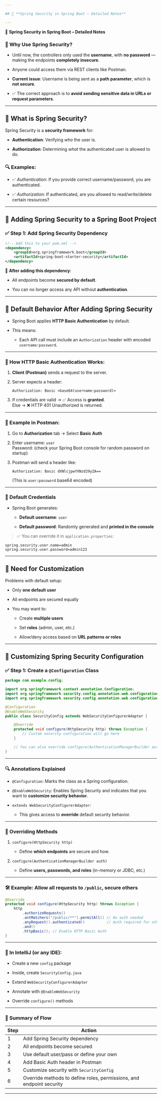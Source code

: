 ```yaml
---

## 🔐 **Spring Security in Spring Boot – Detailed Notes**

---
```

 
🔐 **Spring Security in Spring Boot – Detailed Notes**

### 🔸 Why Use Spring Security?

- Until now, the controllers only used the **username**, with **no password** — making the endpoints **completely insecure**.
    
- Anyone could access them via REST clients like Postman.
    
- **Current issue**: Username is being sent as a **path parameter**, which is **not secure**.
    
- ✅ The correct approach is to **avoid sending sensitive data in URLs or request parameters**.
    

---

## 🔹 What is Spring Security?

Spring Security is a **security framework** for:

- **Authentication**: Verifying _who_ the user is.
    
- **Authorization**: Determining _what_ the authenticated user is allowed to do.
    

### 🔍 Examples:

- ✅ _Authentication_: If you provide correct username/password, you are authenticated.
    
- ✅ _Authorization_: If authenticated, are you allowed to read/write/delete certain resources?
    

---

## 🔹 Adding Spring Security to a Spring Boot Project

### ✅ Step 1: Add Spring Security Dependency

```xml
<!-- Add this to your pom.xml -->
<dependency>
    <groupId>org.springframework.boot</groupId>
    <artifactId>spring-boot-starter-security</artifactId>
</dependency>
```

📌 **After adding this dependency**:

- All endpoints become **secured by default**.
    
- You can no longer access any API without **authentication**.
    

---

## 🔹 Default Behavior After Adding Spring Security

- Spring Boot applies **HTTP Basic Authentication** by default.
    
- This means:
    
    - Each API call must include an `Authorization` header with encoded `username:password`.
        

---

### 🔸 How HTTP Basic Authentication Works:

1. **Client (Postman)** sends a request to the server.
    
2. Server expects a header:
    
    ```
    Authorization: Basic <base64(username:password)>
    ```
    
3. If credentials are valid → ✅ Access is **granted**.  
    Else → ❌ HTTP 401 Unauthorized is returned.
    

---

### 🔑 Example in Postman:

1. Go to **Authorization** tab → Select **Basic Auth**
    
2. Enter username: `user`  
    Password: (check your Spring Boot console for random password on startup)
    
3. Postman will send a header like:
    
    ```
    Authorization: Basic dXNlcjpwYXNzd29yZA==
    ```
    
    (This is `user:password` base64 encoded)
    

---

### 🔸 Default Credentials

- Spring Boot generates:
    
    - **Default username**: `user`
        
    - **Default password**: Randomly generated and **printed in the console**
        

> ✅ You can override it in `application.properties`:

```properties
spring.security.user.name=admin
spring.security.user.password=admin123
```

---

## 🔹 Need for Customization

Problems with default setup:

- Only **one default user**
    
- All endpoints are secured equally
    
- You may want to:
    
    - Create **multiple users**
        
    - Set **roles** (admin, user, etc.)
        
    - Allow/deny access based on **URL patterns or roles**
        

---

## 🔸 Customizing Spring Security Configuration

### ✅ Step 1: Create a `@Configuration` Class

```java
package com.example.config;

import org.springframework.context.annotation.Configuration;
import org.springframework.security.config.annotation.web.configuration.EnableWebSecurity;
import org.springframework.security.config.annotation.web.configuration.WebSecurityConfigurerAdapter;

@Configuration
@EnableWebSecurity
public class SecurityConfig extends WebSecurityConfigurerAdapter {

    @Override
    protected void configure(HttpSecurity http) throws Exception {
        // Custom security configuration will go here
    }

    // You can also override configure(AuthenticationManagerBuilder auth) to set up users
}
```

---

### 🔍 Annotations Explained

- `@Configuration`: Marks the class as a Spring configuration.
    
- `@EnableWebSecurity`: Enables Spring Security and indicates that you want to **customize security behavior**.
    
- `extends WebSecurityConfigurerAdapter`:
    
    - This gives access to **override** default security behavior.
        

---

### 🔧 Overriding Methods

1. `configure(HttpSecurity http)`
    
    - Define **which endpoints** are secure and how.
        
2. `configure(AuthenticationManagerBuilder auth)`
    
    - Define **users, passwords, and roles** (in-memory or JDBC, etc.)
        

---

### 🛠 Example: Allow all requests to `/public`, secure others

```java
@Override
protected void configure(HttpSecurity http) throws Exception {
    http
        .authorizeRequests()
        .antMatchers("/public/**").permitAll() // No auth needed
        .anyRequest().authenticated()          // Auth required for others
        .and()
        .httpBasic(); // Enable HTTP Basic Auth
}
```

---

### 🧪 In IntelliJ (or any IDE):

- Create a new `config` package
    
- Inside, create `SecurityConfig.java`
    
- Extend `WebSecurityConfigurerAdapter`
    
- Annotate with `@EnableWebSecurity`
    
- Override `configure()` methods
    

---

### 🔄 Summary of Flow

|Step|Action|
|---|---|
|1|Add Spring Security dependency|
|2|All endpoints become secured|
|3|Use default user/pass or define your own|
|4|Add Basic Auth header in Postman|
|5|Customize security with `SecurityConfig`|
|6|Override methods to define roles, permissions, and endpoint security|

---

